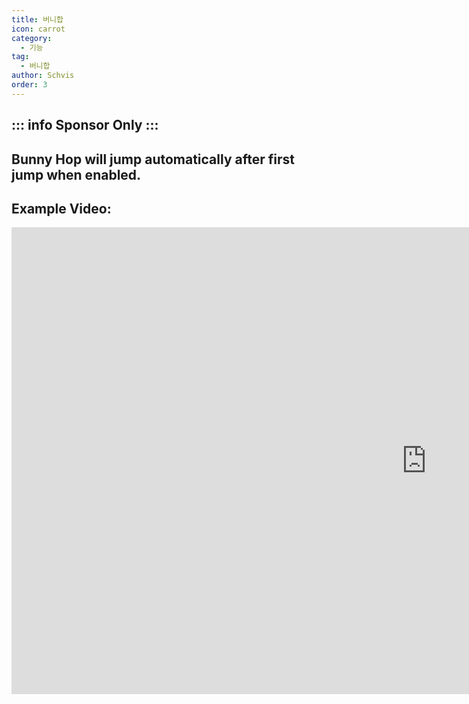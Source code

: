 ```yaml
---
title: 버니합
icon: carrot
category:
  - 기능
tag:
  - 버니합
author: Schvis
order: 3
---
```


::: info Sponsor Only
:::
---
## Bunny Hop will jump automatically after first jump when enabled.

## Example Video:

<div class="iframe-container"><iframe width="1328" height="747" src="https://www.youtube.com/embed/Gh2GX23E6dw?list=PL5eI1Tb64p56g27qfYk7VuFTz4FK6YrKa" title="Korepi - Bunnyhop (Sponsor)" frameborder="0" allow="accelerometer; autoplay; clipboard-write; encrypted-media; gyroscope; picture-in-picture; web-share" referrerpolicy="strict-origin-when-cross-origin" allowfullscreen></iframe></div>
